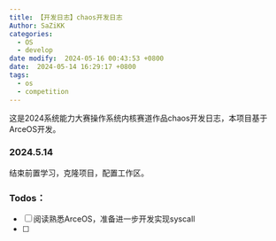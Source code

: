 ```yaml
---
title: 【开发日志】chaos开发日志
Author: SaZiKK
categories:
  - OS
  - develop
date modify:  2024-05-16 00:43:53 +0800
date:  2024-05-14 16:29:17 +0800
tags:
  - os
  - competition
---
```

这是2024系统能力大赛操作系统内核赛道作品chaos开发日志，本项目基于ArceOS开发。
### 2024.5.14
结束前置学习，克隆项目，配置工作区。
### Todos：
- [ ] 阅读熟悉ArceOS，准备进一步开发实现syscall
- [ ] 

